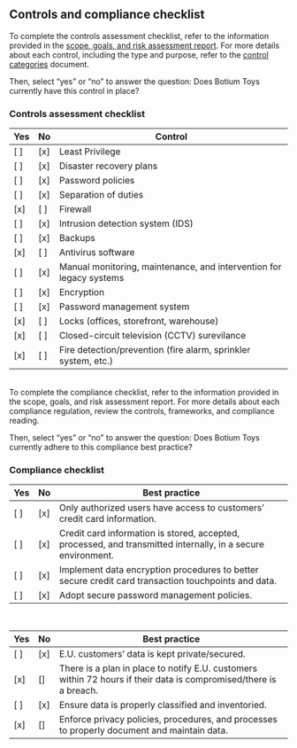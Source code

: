 <h2>Controls and compliance checklist</h2>

To complete the controls assessment checklist, refer to the information provided in the <a href="https://github.com/andrewrodgers90/conduct_a_security_audit/blob/main/Botium_Toys_Scope_goals_and_risk_assessment_report.md">scope, goals, and risk assessment report</a>. For more details about each control, including the type and purpose, refer to the <a href="https://github.com/andrewrodgers90/conduct_a_security_audit/blob/main/control_categories.md">control categories</a> document.

Then, select “yes” or “no” to answer the question: Does Botium Toys currently have this control in place? 


### Controls assessment checklist

|Yes | No | Control |
|--------|--------|--------------|
| [  ] | [x]| Least Privilege |
| [  ] | [x]| Disaster recovery plans |
| [  ] | [x]| Password policies |
| [  ] | [x]| Separation of duties |
| [x] | [  ]| Firewall |
| [  ] | [x]| Intrusion detection system (IDS) |
| [  ] | [x]| Backups |
| [x] | [ ]| Antivirus software |
| [ ] | [x]| Manual monitoring, maintenance, and intervention for legacy systems|
| [ ] | [x]| Encryption|
| [ ] | [x]| Password management system|
| [x] | [ ]| Locks (offices, storefront, warehouse)|
| [x] | [ ]| Closed-circuit television (CCTV) surevilance|
| [x] | [ ]| Fire detection/prevention (fire alarm, sprinkler system, etc.)|

<br>To complete the compliance checklist, refer to the information provided in the scope, goals, and risk assessment report. For more details about each compliance regulation, review the controls, frameworks, and compliance reading.

Then, select “yes” or “no” to answer the question: Does Botium Toys currently adhere to this compliance best practice?

### Compliance checklist

|Yes | No | Best practice |
|--------|--------|--------------|
| [  ] | [x]| Only authorized users have access to customers’ credit card information. |
| [  ] | [x]| Credit card information is stored, accepted, processed, and transmitted internally, in a secure environment. |
| [  ] | [x]| Implement data encryption procedures to better secure credit card transaction touchpoints and data.  |
| [  ] | [x]| Adopt secure password management policies. |

<br>

|Yes | No | Best practice |
|--------|--------|--------------|
| [  ] | [x]| E.U. customers’ data is kept private/secured.|
| [x] | []| There is a plan in place to notify E.U. customers within 72 hours if their data is compromised/there is a breach. |
| [  ] | [x]| Ensure data is properly classified and inventoried.  |
| [x] | []| Enforce privacy policies, procedures, and processes to properly document and maintain data. |
